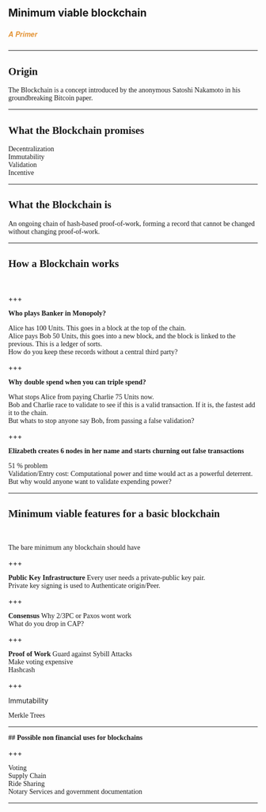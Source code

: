 ## Minimum viable blockchain
##### <span style="font-family:Helvetica Neue; font-weight:bold"><span style="color:#e49436">A Primer</span></span>

---

## <span style="font-family:Rockitt; font-weight:bold">Origin </span>
<span style="font-family:Hattori Hanzo;"> The Blockchain is a concept introduced by the anonymous Satoshi Nakamoto in his groundbreaking Bitcoin paper. </span>

---

## <span style="font-family:Rockitt; font-weight:bold"> What the Blockchain promises</span>

<span class="fragment" data-fragment-index="1" style="font-family:Hattori Hanzo;">Decentralization</span> 
<br>
<span class="fragment" data-fragment-index="2" style="font-family:Hattori Hanzo;">Immutability</span> 
<br>
<span class="fragment" data-fragment-index="3" style="font-family:Hattori Hanzo;">Validation</span> 
<br>
<span class="fragment" data-fragment-index="4" style="font-family:Hattori Hanzo;">Incentive</span>  

---

## <span style="font-family:Rockitt; font-weight:bold">What the Blockchain is</span>

<span style="font-family:Hattori Hanzo;">An ongoing chain of hash-based proof-of-work, forming a record that cannot be changed without changing proof-of-work. </span>

--- 

## <span style="font-family:Rockitt; font-weight:bold">How a Blockchain works</span>

<br>

+++ 

<span style="font-family:Rockitt; font-weight:bold">
Who plays Banker in Monopoly?
</span>
<br>

<span class="fragment" data-fragment-index="1" style="font-family:Hattori Hanzo;"> Alice has 100 Units. This goes in a block at the top of the chain.</span>
<br>
<span class="fragment" data-fragment-index="2" style="font-family:Hattori Hanzo;"> Alice pays Bob 50 Units, this goes into a new block, and the block is linked to the previous. This is a ledger of sorts. </span>
<br>
<span class="fragment" data-fragment-index="3" style="font-family:Hattori Hanzo;"> How do you keep these records without a central third party?</span>

+++

<span style="font-family:Rockitt; font-weight:bold">
Why double spend when you can triple spend?
</span>
<br>

<span class="fragment" data-fragment-index="1" style="font-family:Hattori Hanzo;"> What stops Alice from paying Charlie 75 Units now. </span>
<br>
<span class="fragment" data-fragment-index="2" style="font-family:Hattori Hanzo;"> Bob and Charlie race to validate to see if this is a valid transaction. If it is, the fastest add it to the chain. </span>
<br>
<span class="fragment" data-fragment-index="3" style="font-family:Hattori Hanzo;"> But whats to stop anyone say Bob, from passing a false validation?</span>

+++

<span style="font-family:Rockitt; font-weight:bold">
Elizabeth creates 6 nodes in her name and starts churning out false transactions 
</span>
<br>

<span class="fragment" data-fragment-index="1" style="font-family:Hattori Hanzo;"> 51 % problem</span>
<br>
<span class="fragment" data-fragment-index="2" style="font-family:Hattori Hanzo;"> Validation/Entry cost: Computational power and time would act as a powerful deterrent. </span>
<br>
<span class="fragment" data-fragment-index="3" style="font-family:Hattori Hanzo;"> But why would anyone want to validate expending power? </span> 

---

## <span style="font-family:Rockitt; font-weight:bold"> Minimum viable features for a basic blockchain </span>

<br>

<span class="fragment" data-fragment-index="1" style="font-family:Hattori Hanzo;"> The bare minimum any blockchain should have </span>

+++

<span style="font-family:Rockitt; font-weight:bold">
Public Key Infrastructure
</span> 
<span class="fragment" data-fragment-index="1" style="font-family:Hattori Hanzo;">Every user needs a private-public key pair.</span> 
<br>
<span class="fragment" data-fragment-index="2" style="font-family:Hattori Hanzo;">Private key signing is used to Authenticate origin/Peer. </span>

+++

<span style="font-family:Rockitt; font-weight:bold">
Consensus 
</span>
<span class="fragment" data-fragment-index="1" style="font-family:Hattori Hanzo;">Why 2/3PC or Paxos wont work </span>
<br>
<span class="fragment" data-fragment-index="2" style="font-family:Hattori Hanzo;">What do you drop in CAP? </span>

+++

<span style="font-family:Rockitt; font-weight:bold">
Proof of Work  
</span>
<span class="fragment" data-fragment-index="1" style="font-family:Hattori Hanzo;">Guard against Sybill Attacks </span>
<br>
<span class="fragment" data-fragment-index="2" style="font-family:Hattori Hanzo;">Make voting expensive </span>
<br>
<span class="fragment" data-fragment-index="3" style="font-family:Hattori Hanzo;">Hashcash </span>

+++

Immutability 

<span class="fragment" data-fragment-index="1" style="font-family:Hattori Hanzo;">Merkle Trees </span>

---

<span style="font-family:Rockitt; font-weight:bold">
## Possible non financial uses for blockchains
</span>  

+++

<span class="fragment" data-fragment-index="1" style="font-family:Hattori Hanzo;">Voting</span>
<br>
<span class="fragment" data-fragment-index="2" style="font-family:Hattori Hanzo;">Supply Chain</span>
<br>
<span class="fragment" data-fragment-index="3" style="font-family:Hattori Hanzo;">Ride Sharing</span>
<br>
<span class="fragment" data-fragment-index="4" style="font-family:Hattori Hanzo;">Notary Services and government documentation</span>

---

